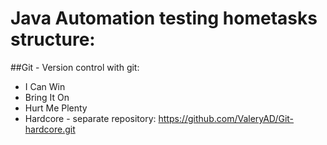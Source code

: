 # Java Automation testing hometasks structure:
##Git - Version control with git:
  * I Can Win
  * Bring It On
  * Hurt Me Plenty
 * Hardcore - separate repository: https://github.com/ValeryAD/Git-hardcore.git
